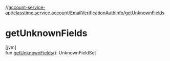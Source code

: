 //[account-service-api](../../../index.md)/[classtime.service.account](../index.md)/[EmailVerificationAuthInfo](index.md)/[getUnknownFields](get-unknown-fields.md)

# getUnknownFields

[jvm]\
fun [getUnknownFields](get-unknown-fields.md)(): UnknownFieldSet
